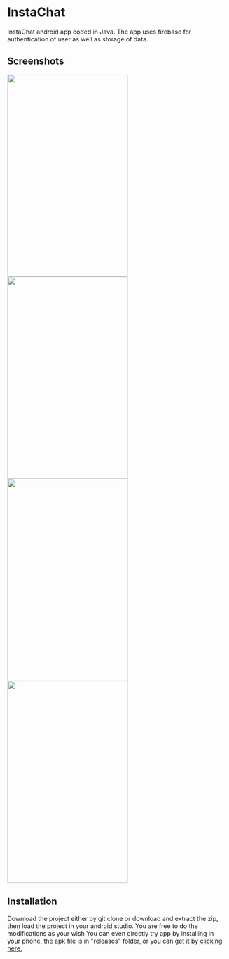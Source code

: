 # InstaChat
InstaChat android app coded in Java. The app uses firebase for authentication of user as well as storage of data. 

## Screenshots
<img src="https://github.com/gtiwari912/Whatsapp-Clone/blob/master/Screenshots/ss2.png" width="275" height="460"> 
<img src="https://github.com/gtiwari912/Whatsapp-Clone/blob/master/Screenshots/ss4.png" width="275" height="460">
<img src="https://github.com/gtiwari912/Whatsapp-Clone/blob/master/Screenshots/ss1.png" width="275" height="460">
<img src="https://github.com/gtiwari912/Whatsapp-Clone/blob/master/Screenshots/ss3.png" width="275" height="460">

## Installation

Download the project either by git clone or download and extract the zip, then load the project in your android studio. You are free to do the modifications as your wish
You can even directly try app by installing in your phone, the apk file is in "releases" folder, or you can get it by <a href="https://github.com/gtiwari912/Whatsapp-Clone/blob/master/app/release/app-release.apk">clicking here.</a> 
